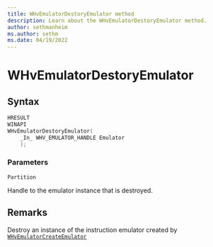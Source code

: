 ```yaml
---
title: WHvEmulatorDestoryEmulator method
description: Learn about the WHvEmulatorDestoryEmulator method. 
author: sethmanheim
ms.author: sethm
ms.date: 04/19/2022
---
```


# WHvEmulatorDestoryEmulator


## Syntax

```c
HRESULT
WINAPI
WHvEmulatorDestoryEmulator(
    _In_ WHV_EMULATOR_HANDLE Emulator
    );
```
### Parameters

`Partition`

Handle to the emulator instance that is destroyed.

## Remarks
Destroy an instance of the instruction emulator created by [`WHvEmulatorCreateEmulator`](WHvEmulatorCreateEmulator.md)